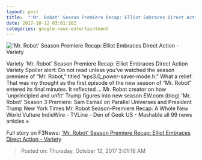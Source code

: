 ```yaml
---
layout: post
title:  "'Mr. Robot' Season Premiere Recap: Elliot Embraces Direct Action - Variety"
date: 2017-10-12 03:01:16Z
categories: google-news-entertaintment
---
```


!['Mr. Robot' Season Premiere Recap: Elliot Embraces Direct Action - Variety](https://pmcvariety.files.wordpress.com/2017/10/nup_178052_2426.jpg?w=700&h=393&crop=1)

Variety 'Mr. Robot' Season Premiere Recap: Elliot Embraces Direct Action Variety Spoiler alert: Do not read unless you've watched the season premiere of “Mr. Robot,” titled “eps3.0_power-saver-mode.h.” What a relief. That was my thought as the first episode of the new season of “Mr. Robot” entered its final minutes. It reflected ... Mr. Robot creator on how 'unprincipled and unfit' Trump figures into new season EW.com (blog) 'Mr. Robot' Season 3 Premiere: Sam Esmail on Parallel Universes and President Trump New York Times Mr. Robot Season-Premiere Recap: A Whole New World Vulture IndieWire - TVLine - Den of Geek US - Mashable all 99 news articles »


Full story on F3News: ['Mr. Robot' Season Premiere Recap: Elliot Embraces Direct Action - Variety](http://www.f3nws.com/n/DNxSRB)

> Posted on: Thursday, October 12, 2017 3:01:16 AM
